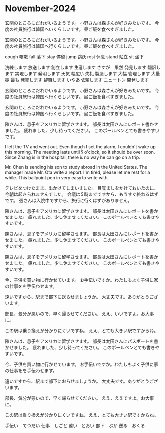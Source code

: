 # November-2024

玄関のところにだれがいるようです。
小野さんは森さんが好きみたいです。
今度の社員旅行は韓国へいくらしいです。
昼ご飯を食べすぎました。

玄関のところにだれがいるようです。
小野さんは森さんが好きみたいです。
今度の社員旅行は韓国へ行くらしいです。
昼ご飯を食べすぎました。

cough 咳嗽
fall 落下
stay 停留
jump 跳跃
rest 休息
stand 站立
sit 坐下

洗練します
放送します
創立します
生産します
さすが　果然
発見します
翻訳します
実現します
発明します
天気
幅広い
失礼
製造します
大幅
管理します
大量
棚
最も
発売します
辞職します
いやあ
依頼します
ニュートン
開発します

玄関のところにだれかいるようです。
小野さんは森さんが好きみたいです。
今度の社員旅行は韓国へ行くらしいです。
昼ご飯を食べすぎました。

玄関のところにだれかいるようです。
小野さんは森さんが好きみたいです。
今度の社員旅行は韓国へ行くらしいです。
昼ご飯を食べすぎました。

陳さんは、息子をアメリカに留学させます。
部長は太田さんにレポート書かせました。
疲れました、少し待ってください。
このポールペンとても書きやすいです。

I left the TV and went out.
Even though I set the alarm, I couldn't wake up this morning.
The meeting lasts until 5 o'clock, so it should be over soon.
Since Zhang is in the hospital, there is no way he can go on a trip.

Mr. Chen is sending his son to study abroad in the United States.
The manager made Mr. Ota write a report.
I'm tired, please let me rest for a while.
This ballpoint pen in very easy to write with.

テレビをつけたまま、出かけてしまいました。
目覚ましをかけておいたのに、今朝は起きられませんでした。
会議は５時までですから、もうすぐ終わるはずです。
張さんは入院中ですから、旅行に行くはずがありません。

陳さんは、息子をアメリカに留学させます。
部長は太田さんにレポートを書かせました。
疲れました、少し休ませてください。
このポールペンとても書きやすいです。

陳さんは、息子をアメリカに留学させます。
部長は太田さんにレポートを書かせました。
疲れました、少し休ませてください。
このボールペンとても書きやすいです。

陳さんは、息子をアメリカに留学させます。
部長は太田さんにレポートを書かせました。
疲れました、少し休ませてください。
このポールペンとても書きやすいです。

今、子供を買い物に行かせています。
お手伝いですか。わたしもよく子供に家の仕事をを手伝わせます。

遠いですから、駅まで部下に送らせましょうか。
大丈夫です。ありがとうございます。

部長、気分が悪いので、早く帰らせてください。
ええ、いいですよ。お大事に。

この駅は乗り換えが分かりにくいですね。
ええ、とても大きい駅ですからね。

陳さんは、息子をアメリカに留学させます。
部長は太田さんにパスポートを書かせました。
疲れました、少し待ってください。
このポールペンとても書きやすいです。

今、子供を買い物に行かせています。
お手伝いですか。わたしもよく子供に家の仕事をを手伝わせます。

遠いですから、駅まで部下におらせましょうか。
大丈夫です。ありがとうございます。

部長、気分が悪いので、早く帰らせてください。
ええ、ええですよ。お大事に。

この駅は乗り換えが分かりにくいですね。
ええ、とても大きい駅ですからね。

手伝い　てつだい
仕事　しごと
遠い　とおい
部下　ぶか
送る　おくる

